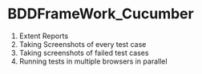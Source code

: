 # BDDFrameWork_Cucumber
1. Extent Reports
2. Taking Screenshots of every test case
3. Taking screenshots of failed test cases
4. Running tests in multiple browsers in parallel

